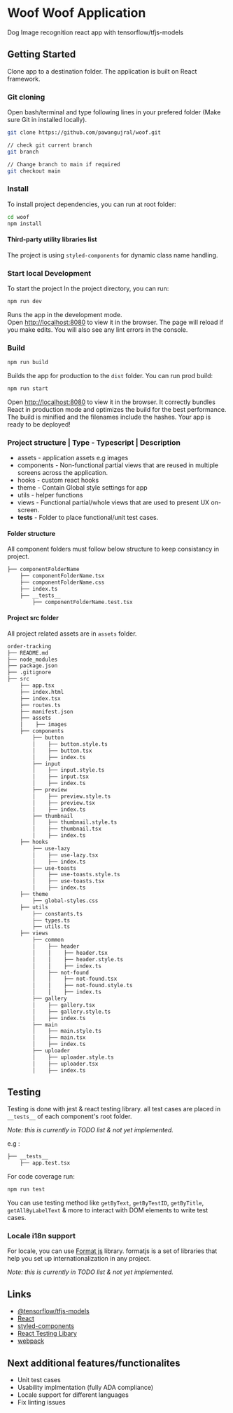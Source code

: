 # Woof Woof Application

Dog Image recognition react app with tensorflow/tfjs-models

## Getting Started

Clone app to a destination folder. The application is built on React framework.

### Git cloning

Open bash/terminal and type following lines in your prefered folder (Make sure
Git in installed locally).

```bash
git clone https://github.com/pawangujral/woof.git

// check git current branch
git branch

// Change branch to main if required
git checkout main
```

### Install

To install project dependencies, you can run at root folder:

```bash
cd woof
npm install
```

#### Third-party utility libraries list

The project is using `styled-components` for dynamic class name handling.

### Start local Development

To start the project In the project directory, you can run:

```bash
npm run dev
```

Runs the app in the development mode.\
Open [http://localhost:8080](http://localhost:8080) to view it in the browser. The
page will reload if you make edits. You will also see any lint errors in the console.

### Build

```bash
npm run build
```

Builds the app for production to the `dist` folder. You can run prod build:

```bash
npm run start
```

Open [http://localhost:8080](http://localhost:8080) to view it in the browser.
It correctly bundles React in production mode and optimizes the build for the
best performance. The build is minified and the filenames include the hashes.
Your app is ready to be deployed!

### Project structure | Type - Typescript | Description

- assets - application assets e.g images
- components - Non-functional partial views that are reused in multiple screens
  across the application.
- hooks - custom react hooks
- theme - Contain Global style settings for app
- utils - helper functions
- views - Functional partial/whole views that are used to present UX on-screen.
- **tests** - Folder to place functional/unit test cases.

#### Folder structure

All component folders must follow below structure to keep consistancy in
project.

```bash
├── componentFolderName
    ├── componentFolderName.tsx
    ├── componentFolderName.css
    ├── index.ts
    ├── __tests__
        ├── componentFolderName.test.tsx
```

#### Project src folder

All project related assets are in `assets` folder.

```bash
order-tracking
├── README.md
├── node_modules
├── package.json
├── .gitignore
├── src
    ├── app.tsx
    ├── index.html
    ├── index.tsx
    ├── routes.ts
    ├── manifest.json
    ├── assets
    │    ├── images
    ├── components
        ├── button
        │    ├── button.style.ts
        │    ├── button.tsx
        │    ├── index.ts
        ├── input
        │    ├── input.style.ts
        │    ├── input.tsx
        │    ├── index.ts
        ├── preview
        │    ├── preview.style.ts
        │    ├── preview.tsx
        │    ├── index.ts
        ├── thumbnail
        │    ├── thumbnail.style.ts
        │    ├── thumbnail.tsx
        │    ├── index.ts
    ├── hooks
        ├── use-lazy
        │    ├── use-lazy.tsx
        │    ├── index.ts
        ├── use-toasts
        │    ├── use-toasts.style.ts
        │    ├── use-toasts.tsx
        │    ├── index.ts
    ├── theme
        ├── global-styles.css
    ├── utils
        ├── constants.ts
        ├── types.ts
        ├── utils.ts
    ├── views
        ├── common
        │    ├── header
        │    │    ├── header.tsx
        │    │    ├── header.style.ts
        │    │    ├── index.ts
        │    ├── not-found
        │    │    ├── not-found.tsx
        │    │    ├── not-found.style.ts
        │    │    ├── index.ts
        ├── gallery
        │    ├── gallery.tsx
        │    ├── gallery.style.ts
        │    ├── index.ts
        ├── main
        │    ├── main.style.ts
        │    ├── main.tsx
        │    ├── index.ts
        ├── uploader
        │    ├── uploader.style.ts
        │    ├── uploader.tsx
        │    ├── index.ts

```

## Testing

Testing is done with jest & react testing library. all test cases are placed in
`__tests__` of each component's root folder.

_Note: this is currently in TODO list & not yet implemented._

e.g :

```bash
├── __tests__
    ├── app.test.tsx
```

For code coverage run:

```bash
npm run test
```

You can use testing method like `getByText`, `getByTestID`, `getByTitle`,
`getAllByLabelText` & more to interact with DOM elements to write test cases.

### Locale i18n support

For locale, you can use
[Format js](https://formatjs.io/docs/getting-started/installation/) library.
formatjs is a set of libraries that help you set up internationalization in any
project.

_Note: this is currently in TODO list & not yet implemented._

## Links

- [@tensorflow/tfjs-models](https://github.com/tensorflow/tfjs-models/tree/master/mobilenet)
- [React](https://reactjs.org/)
- [styled-components](http://styled-components.com/)
- [React Testing Libary](https://testing-library.com/docs/react-testing-library/intro/)
- [webpack](https://webpack.js.org/)

## Next additional features/functionalites

- Unit test cases
- Usability implmentation (fully ADA compliance)
- Locale support for different languages
- Fix linting issues
